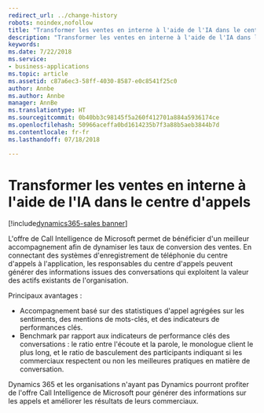 ```yaml
---
redirect_url: ../change-history
robots: noindex,nofollow
title: "Transformer les ventes en interne à l'aide de l'IA dans le centre d'appels"
description: "Transformer les ventes en interne à l'aide de l'IA dans le centre d'appels"
keywords: 
ms.date: 7/22/2018
ms.service:
- business-applications
ms.topic: article
ms.assetid: c87a6ec3-58ff-4030-8587-e0c8541f25c0
author: Annbe
ms.author: Annbe
manager: AnnBe
ms.translationtype: HT
ms.sourcegitcommit: 0b40bb3c98145f5a260f412701a884a5936174ce
ms.openlocfilehash: 50966aceffa0bd1614235b7f3a88b5aeb3844b7d
ms.contentlocale: fr-fr
ms.lasthandoff: 07/18/2018

---
```


# <a name="transform-inside-sales-using-ai-in-the-call-center"></a>Transformer les ventes en interne à l'aide de l'IA dans le centre d'appels

[!include[dynamics365-sales banner](../includes/dynamics365-sales.md)]





L'offre de Call Intelligence de Microsoft permet de bénéficier d'un meilleur accompagnement afin de dynamiser les taux de conversion des ventes. En connectant des systèmes d'enregistrement de téléphonie du centre d'appels à l'application, les responsables du centre d'appels peuvent générer des informations issues des conversations qui exploitent la valeur des actifs existants de l'organisation.

Principaux avantages :

-   Accompagnement basé sur des statistiques d'appel agrégées sur les sentiments, des mentions de mots-clés, et des indicateurs de performances clés. 
-   Benchmark par rapport aux indicateurs de performance clés des conversations : le ratio entre l'écoute et la parole, le monologue client le plus long, et le ratio de basculement des participants indiquant si les commerciaux respectent ou non les meilleures pratiques en matière de conversation.

Dynamics 365 et les organisations n'ayant pas Dynamics pourront profiter de l'offre Call Intelligence de Microsoft pour générer des informations sur les appels et améliorer les résultats de leurs commerciaux.

